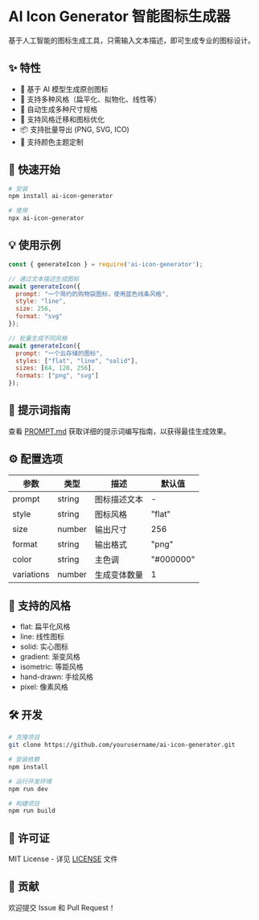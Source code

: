 # AI Icon Generator 智能图标生成器

基于人工智能的图标生成工具，只需输入文本描述，即可生成专业的图标设计。

## ✨ 特性

- 🤖 基于 AI 模型生成原创图标
- 🎨 支持多种风格（扁平化、拟物化、线性等）
- 📏 自动生成多种尺寸规格
- 🔄 支持风格迁移和图标优化
- 📦 支持批量导出 (PNG, SVG, ICO)
- 🌈 支持颜色主题定制

## 🚀 快速开始

```bash
# 安装
npm install ai-icon-generator

# 使用
npx ai-icon-generator
```

## 💡 使用示例

```javascript
const { generateIcon } = require('ai-icon-generator');

// 通过文本描述生成图标
await generateIcon({
  prompt: "一个简约的购物袋图标，使用蓝色线条风格",
  style: "line",
  size: 256,
  format: "svg"
});

// 批量生成不同风格
await generateIcon({
  prompt: "一个云存储的图标",
  styles: ["flat", "line", "solid"],
  sizes: [64, 128, 256],
  formats: ["png", "svg"]
});
```

## 📝 提示词指南

查看 [PROMPT.md](PROMPT.md) 获取详细的提示词编写指南，以获得最佳生成效果。

## ⚙️ 配置选项

| 参数 | 类型 | 描述 | 默认值 |
|------|------|------|--------|
| prompt | string | 图标描述文本 | - |
| style | string | 图标风格 | "flat" |
| size | number | 输出尺寸 | 256 |
| format | string | 输出格式 | "png" |
| color | string | 主色调 | "#000000" |
| variations | number | 生成变体数量 | 1 |

## 🎨 支持的风格

- flat: 扁平化风格
- line: 线性图标
- solid: 实心图标
- gradient: 渐变风格
- isometric: 等距风格
- hand-drawn: 手绘风格
- pixel: 像素风格

## 🛠️ 开发

```bash
# 克隆项目
git clone https://github.com/yourusername/ai-icon-generator.git

# 安装依赖
npm install

# 运行开发环境
npm run dev

# 构建项目
npm run build
```

## 📄 许可证

MIT License - 详见 [LICENSE](LICENSE) 文件

## 🤝 贡献

欢迎提交 Issue 和 Pull Request！
